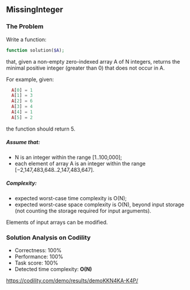 ## MissingInteger

### The Problem

Write a function:
```php
function solution($A);
```
that, given a non-empty zero-indexed array A of N integers, returns the minimal positive integer (greater than 0) that does not occur in A.

For example, given:
```php
  A[0] = 1
  A[1] = 3
  A[2] = 6
  A[3] = 4
  A[4] = 1
  A[5] = 2
```
the function should return 5.

##### Assume that:
* N is an integer within the range [1..100,000];
* each element of array A is an integer within the range [−2,147,483,648..2,147,483,647].

##### Complexity:
* expected worst-case time complexity is O(N);
* expected worst-case space complexity is O(N), beyond input storage (not counting the storage required for input arguments).

Elements of input arrays can be modified.

### Solution Analysis on Codility
* Correctness: 100%
* Performance: 100%
* Task score: 100%
* Detected time complexity: **O(N)**

https://codility.com/demo/results/demoKKN4KA-K4P/
